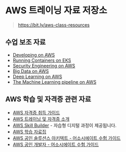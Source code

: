 # AWS 트레이닝 자료 저장소
> https://bit.ly/aws-class-resources

## 수업 보조 자료
- [Developing on AWS](Developing_on_AWS/)
- [Running Containers on EKS](Running_Containers_on_EKS/)
- [Security Engineering on AWS](http://bit.ly/secontents)
- [Big Data on AWS](http://bit.ly/bdonaws)
- [Deep Learning on AWS](http://bit.ly/dlonaws)
- [The Machine Learning pipeline on AWS](http://bit.ly/ml-pipeline)

## AWS 학습 및 자격증 관련 자료
- [AWS 자격증 취득 가이드](https://bit.ly/AWS자격증취득가이드)
- [AWS 트레이닝 및 자격증 소개](http://bit.ly/aws-tnc-intro)
- [AWS Skill Builder](AWS_Skill_Builder/) - 자습형 디지털 과정이 제공됩니다.
- [AWS 학습 자료집](http://bit.ly/aws-study-resource)
- [AWS 공인 솔루션스 아키텍트 - 어소시에이트 수험 가이드](http://bit.ly/sacertguide)
- [AWS 공인 개발자 - 어소시에이트 수험 가이드](http://bit.ly/devcertguide)

